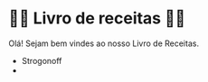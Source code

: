 # :woman_cook: Livro de receitas :man_cook:

Olá! Sejam bem vindes ao nosso Livro de Receitas.

- Strogonoff
-
